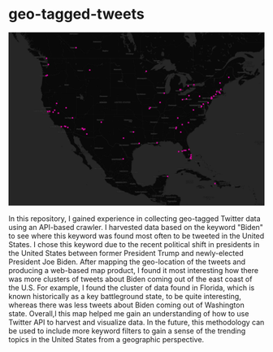 # geo-tagged-tweets
![image](img/exported_map.png)

In this repository, I gained experience in collecting geo-tagged Twitter data using an API-based crawler. I harvested data based on the keyword "Biden" to see where this keyword was found most often to be tweeted in the United States. I chose this keyword due to the recent political shift in presidents in the United States between former President Trump and newly-elected President Joe Biden. After mapping the geo-location of the tweets and producing a web-based map product, I found it most interesting how there was more clusters of tweets about Biden coming out of the east coast of the U.S. For example, I found the cluster of data found in Florida, which is known historically as a key battleground state, to be quite interesting, whereas there was less tweets about Biden coming out of Washington state. Overall,l this map helped me gain an understanding of how to use Twitter API to harvest and visualize data. In the future, this methodology can be used to include more keyword filters to gain a sense of the trending topics in the United States from a geographic perspective.
